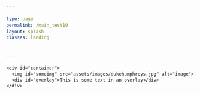 ```yaml
---

type: page
permalink: /main_test10
layout: splash
classes: landing


---
```



<html>
<head>
<meta name="viewport" content="width=device-width, initial-scale=1">
<style>
.container {
      position: relative;
      width: 600px;
      height: 400px;
    }

    .someimg {
        postion: absolute;
        top: 0;
        left: 0;
        width: 100%;
        height: 100%;
      }

    .overlay {
        position: absolute;
        top: 0;
        left: 0;
        clear: float;
        width: 100%;
        height: 100%;
        background-color: rgba(0, 0, 0, 0.6);
        color: #ffffff;
      }
</style>
</head>

  <body>

    <div id="container">
      <img id="someimg" src="assets/images/dukehumphreys.jpg" alt="image">
      <div id="overlay">This is some text in an overlay</div>
    </div>

  </body>
</html>
